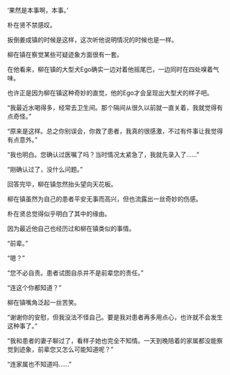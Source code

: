‘果然是本事啊，本事。’

朴在贤不禁感叹。

扳倒姜成镇的时候是这样，这次听他说明情况的时候也是一样。

柳在镇在察觉某些可疑迹象方面很有一套。

在他看来，柳在镇的大型犬Ego确实一边对着他摇尾巴，一边同时在四处嗅着气味。

也许正是因为柳在镇这种奇妙的直觉，他的Ego才会呈现出大型犬的样子吧。

“我最近水喝得多，经常去卫生间。那个隔间从很久以前就一直关着，我就觉得有点奇怪。”

“原来是这样。总之你别误会，你救了患者，我真的很感激，不过有件事让我觉得有点意外。”

“我也明白。您确认过医嘱了吗？当时情况太紧急了，我就先录入了……”

“刚确认过了，没什么问题。”

回答完毕，柳在镇忽然抬头望向天花板。

柳在镇虽然为自己的患者平安无事而高兴，但也流露出一丝奇妙的伤感。

朴在贤总觉得似乎明白了其中的缘由。

因为最近他自己也经历过和柳在镇类似的事情。

“前辈。”

“嗯？”

“您不必自责。患者试图自杀并不是前辈您的责任。”

“连这个你都知道？”

柳在镇嘴角泛起一丝苦笑。

“谢谢你的安慰，但我没法不怪自己。要是我对患者再多用点心，也许就不会发生这种事了。”

“我和患者的妻子聊过了，看样子她也完全不知情。一天到晚陪着的家属都没能察觉到迹象，前辈您又怎么可能知道呢？”

“连家属也不知道吗……”